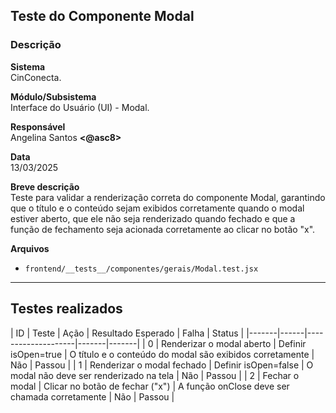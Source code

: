 ## Teste do Componente Modal

### Descrição

**Sistema**  
CinConecta.

**Módulo/Subsistema**  
Interface do Usuário (UI) - Modal.

**Responsável**  
Angelina Santos **<@asc8>**

**Data**  
13/03/2025

**Breve descrição**  
Teste para validar a renderização correta do componente Modal, garantindo que o título e o conteúdo sejam exibidos corretamente quando o modal estiver aberto, que ele não seja renderizado quando fechado e que a função de fechamento seja acionada corretamente ao clicar no botão "x".

**Arquivos**

- `frontend/__tests__/componentes/gerais/Modal.test.jsx` 

---

## Testes realizados

| ID | Teste | Ação | Resultado Esperado | Falha | Status |
|-------|------|--------------------|-------|-------|
| 0 | Renderizar o modal aberto | Definir isOpen=true |	O título e o conteúdo do modal são exibidos corretamente | Não | Passou |
| 1 | Renderizar o modal fechado | Definir isOpen=false | O modal não deve ser renderizado na tela | Não | Passou |
| 2 | Fechar o modal | Clicar no botão de fechar ("x") | A função onClose deve ser chamada corretamente | Não | Passou |